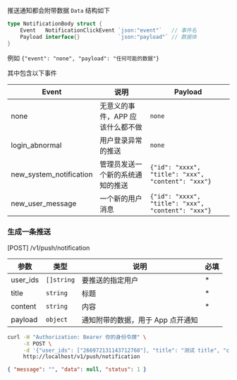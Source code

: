 推送通知都会附带数据 `Data` 结构如下

```go
type NotificationBody struct {
	Event   NotificationClickEvent `json:"event"`   // 事件名
	Payload interface{}            `json:"payload"` // 数据体
}
```

例如 `{"event": "none", "payload": "任何可能的数据"}`

其中包含以下事件

| Event                   | 说明                             | Payload                                            |
| ----------------------- | -------------------------------- | -------------------------------------------------- |
| none                    | 无意义的事件，APP 应该什么都不做 | `none`                                             |
| login_abnormal          | 用户登录异常的推送               | `none`                                             |
| new_system_notification | 管理员发送一个新的系统通知的推送 | `{"id": "xxxx", "title": "xxx", "content": "xxx"}` |
| new_user_message        | 一个新的用户消息                 | `{"id": "xxxx", "title": "xxx", "content": "xxx"}` |

### 生成一条推送

[POST] /v1/push/notification

| 参数     | 类型       | 说明                              | 必填 |
| -------- | ---------- | --------------------------------- | ---- |
| user_ids | `[]string` | 要推送的指定用户                  | \*   |
| title    | `string`   | 标题                              | \*   |
| content  | `string`   | 内容                              | \*   |
| payload  | `object`   | 通知附带的数据，用于 App 点开通知 |      |

```bash
curl -H "Authorization: Bearer 你的身份令牌" \
     -X POST \
     -d '{"user_ids": ["266972131143712768"], "title": "测试 title", "content": "测试 content"}' \
     http://localhost/v1/push/notification
```

```json
{ "message": "", "data": null, "status": 1 }
```
